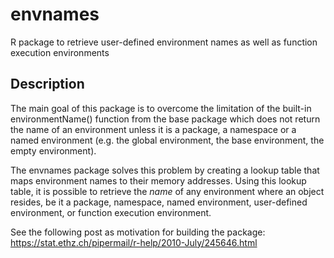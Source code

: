# envnames
R package to retrieve user-defined environment names as well as function execution environments

## Description
The main goal of this package is to overcome the limitation of the built-in environmentName() function from the base package which does not return the name of an environment unless it is a package, a namespace or a named environment (e.g. the global environment, the base environment, the empty environment).

The envnames package solves this problem by creating a lookup table that maps environment names to their memory addresses.
Using this lookup table, it is possible to retrieve the _name_ of any environment where an object resides, be it a package, namespace, named environment, user-defined environment, or function execution environment.

See the following post as motivation for building the package:
https://stat.ethz.ch/pipermail/r-help/2010-July/245646.html
